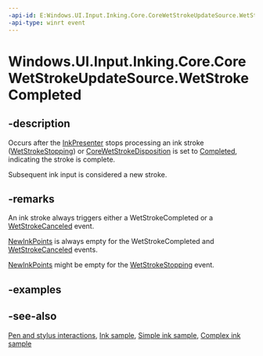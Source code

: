 ```yaml
---
-api-id: E:Windows.UI.Input.Inking.Core.CoreWetStrokeUpdateSource.WetStrokeCompleted
-api-type: winrt event
---
```


<!-- Event syntax
public event Windows.Foundation.TypedEventHandler WetStrokeCompleted<Windows.UI.Input.Inking.Core.CoreWetStrokeUpdateSource,  Windows.UI.Input.Inking.Core.CoreWetStrokeUpdateEventArgs>
-->

# Windows.UI.Input.Inking.Core.CoreWetStrokeUpdateSource.WetStrokeCompleted

## -description
Occurs after the [InkPresenter](../windows.ui.input.inking/inkpresenter.md) stops processing an ink stroke ([WetStrokeStopping](corewetstrokeupdatesource_wetstrokestopping.md)) or [CoreWetStrokeDisposition](corewetstrokedisposition.md) is set to [Completed](corewetstrokedisposition.md), indicating the stroke is complete.

Subsequent ink input is considered a new stroke.

## -remarks
An ink stroke always triggers either a WetStrokeCompleted or a [WetStrokeCanceled](corewetstrokeupdatesource_wetstrokecanceled.md) event.

[NewInkPoints](corewetstrokeupdateeventargs_newinkpoints.md) is always empty for the WetStrokeCompleted and [WetStrokeCanceled](corewetstrokeupdatesource_wetstrokecanceled.md) events.

[NewInkPoints](corewetstrokeupdateeventargs_newinkpoints.md) might be empty for the [WetStrokeStopping](corewetstrokeupdatesource_wetstrokestopping.md) event.

## -examples

## -see-also
[Pen and stylus interactions](/windows/uwp/input-and-devices/pen-and-stylus-interactions), [Ink sample](https://github.com/microsoft/Windows-universal-samples/tree/main/archived/Ink), [Simple ink sample](https://go.microsoft.com/fwlink/p/?LinkID=620312), [Complex ink sample](https://go.microsoft.com/fwlink/p/?LinkID=620314)
